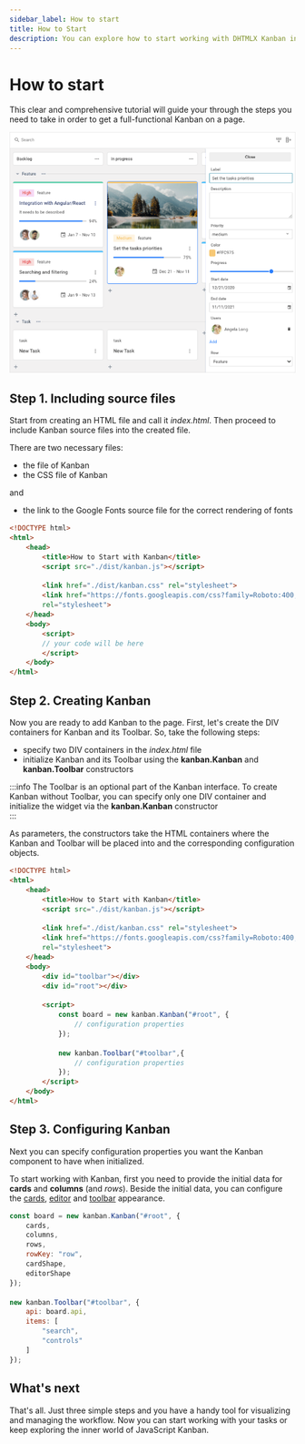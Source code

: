 ```yaml
---
sidebar_label: How to start
title: How to Start
description: You can explore how to start working with DHTMLX Kanban in the documentation of the DHTMLX JavaScript Kanban library. Browse developer guides and API reference, try out code examples and live demos, and download a free 30-day evaluation version of DHTMLX Kanban.
---
```


# How to start

This clear and comprehensive tutorial will guide your through the steps you need to take in order to get a full-functional Kanban on a page.

![JS Kanban Main](assets/js_kanban_main.png)

## Step 1. Including source files

Start from creating an HTML file and call it *index.html*. Then proceed to include Kanban source files into the created file.

There are two necessary files:

- the file of Kanban
- the CSS file of Kanban

and

- the link to the Google Fonts source file for the correct rendering of fonts

```html {5,7-9} title="index.html"
<!DOCTYPE html>
<html>
	<head>
		<title>How to Start with Kanban</title>
		<script src="./dist/kanban.js"></script>   

		<link href="./dist/kanban.css" rel="stylesheet">
		<link href="https://fonts.googleapis.com/css?family=Roboto:400,500"
		rel="stylesheet">
	</head>
	<body>
		<script>
		// your code will be here
		</script>
	</body>
</html>
```

## Step 2. Creating Kanban

Now you are ready to add Kanban to the page. First, let's create the DIV containers for Kanban and its Toolbar. So, take the following steps:

- specify two DIV containers in the *index.html* file
- initialize Kanban and its Toolbar using the **kanban.Kanban** and **kanban.Toolbar** constructors

:::info
The Toolbar is an optional part of the Kanban interface. To create Kanban without Toolbar, you can specify only one DIV container and initialize the widget via the **kanban.Kanban** constructor  
:::

As parameters, the constructors take the HTML containers where the Kanban and Toolbar will be placed into and the corresponding configuration objects.

```html {12-13,16,20} title="index.html"
<!DOCTYPE html>
<html>
	<head>
		<title>How to Start with Kanban</title>
		<script src="./dist/kanban.js"></script>   

		<link href="./dist/kanban.css" rel="stylesheet">  
		<link href="https://fonts.googleapis.com/css?family=Roboto:400,500"
		rel="stylesheet">
	</head>
	<body>
		<div id="toolbar"></div>
		<div id="root"></div>

		<script>
			const board = new kanban.Kanban("#root", {
				// configuration properties
			});

			new kanban.Toolbar("#toolbar",{
				// configuration properties
			});
		</script>
	</body>
</html>
```

## Step 3. Configuring Kanban

Next you can specify configuration properties you want the Kanban component to have when initialized.

To start working with Kanban, first you need to provide the initial data for **cards** and **columns** (and *rows*).
Beside the initial data, you can configure the [cards](../guides/configuration#cards), [editor](../guides/configuration#editor) and [toolbar](../guides/configuration#toolbar) appearance.

```js {2-7,11-15}
const board = new kanban.Kanban("#root", {
	cards,
	columns,
	rows,
	rowKey: "row",
	cardShape,
	editorShape
});

new kanban.Toolbar("#toolbar", {
	api: board.api,
	items: [
		"search",
		"controls"
	]
});
```

## What's next

That's all. Just three simple steps and you have a handy tool for visualizing and managing the workflow. Now you can start working with your tasks or keep exploring the inner world of JavaScript Kanban.
